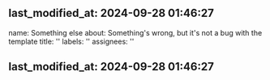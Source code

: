 last_modified_at: 2024-09-28 01:46:27
---
name: Something else
about: Something's wrong, but it's not a bug with the template
title: ''
labels: ''
assignees: ''

last_modified_at: 2024-09-28 01:46:27
---

<!-- If you're requesting a new feature or suggesting an idea, please use the "Discussions" tab instead of opening a new issue. Thank you! -->
